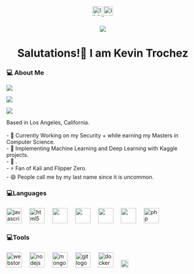 <div align="center">
  <a href="https://www.linkedin.com/in/kmtroche/" target="_blank">
    <img src="https://img.shields.io/static/v1?message=LinkedIn&logo=linkedin&label=&color=0077B5&logoColor=white&labelColor=&style=for-the-badge" height="25" alt="linkedin logo"  />
  </a>
  <a href="https://www.instagram.com/frenchiesxperiments/" target="_blank">
    <img src="https://img.shields.io/static/v1?message=Instagram&logo=instagram&label=&color=E4405F&logoColor=white&labelColor=&style=for-the-badge" height="25" alt="instagram logo"  />
  </a>
</div>

###

<div align="center">
  <img src="https://profile-counter.glitch.me/KMTrochez/count.svg?"  />
</div>

###

<h1 align="center">Salutations!👋 I am Kevin Trochez</h1>

###

<h3 align="left">💻 About Me</h3>

<p align="left"> <img src="https://komarev.com/ghpvc/?username=your-github-username&color=green"/> </p>
<p align="left"> <img src="(https://komarev.com/ghpvc/?username=KMTrochez&style=flat-square?"/> </p>
<p align="left"> <img src="(https://komarev.com/ghpvc/?username=KMTrochez&style=flat-square?"/> </p>


<p align="left">Based in Los Angeles, California.<br>
<br>- 🔭 Currently Working on my Security + while earning my Masters in Computer Science.
<br>- 🌱 Implementing Machine Learning and Deep Learning with Kaggle projects.
<br>- 🤔 .
<br>- ⚡ Fan of Kali and Flipper Zero.
  <br>- 😄 People call me by my last name since it is uncommon.</p>

###

<h3 align="left">💻Languages</h3>

###

<div align="left">
  <img src="https://cdn.jsdelivr.net/gh/devicons/devicon/icons/javascript/javascript-original.svg" height="40" alt="javascript logo"  />
  <img width="12" />
  <img src="https://cdn.jsdelivr.net/gh/devicons/devicon/icons/html5/html5-original.svg" height="40" alt="html5 logo"  />
  <img width="12" />
  <img src="https://cdn.jsdelivr.net/gh/devicons/devicon/icons/css3/css3-original.svg" height="40" />
  <img width="12" />
  <img src="https://cdn.jsdelivr.net/gh/devicons/devicon/icons/python/python-original.svg" height="40" />
  <img width="12" />
  <img src="https://cdn.jsdelivr.net/gh/devicons/devicon/icons/c/c-original.svg" height="40" />
  <img width="12" />
  <img src="https://cdn.jsdelivr.net/gh/devicons/devicon/icons/bootstrap/bootstrap-original.svg" height="40" />
  <img width="12" />
  <img src="https://cdn.jsdelivr.net/gh/devicons/devicon/icons/php/php-original.svg" height="40" alt="php logo"  />
  <img width="12" />
</div>

###

<h3 align="left">💻Tools</h3>

###

<div align="left">
  <img src="https://cdn.jsdelivr.net/gh/devicons/devicon/icons/webstorm/webstorm-original.svg" height="40" alt="webstorm logo"  />
  <img width="12" />
  <img src="https://cdn.jsdelivr.net/gh/devicons/devicon/icons/nodejs/nodejs-original.svg" height="40" alt="nodejs logo"  />
  <img width="12" />
  <img src="https://cdn.jsdelivr.net/gh/devicons/devicon/icons/mongodb/mongodb-original.svg" height="40" alt="mongodb logo"  />
  <img width="12" />
  <img src="https://cdn.jsdelivr.net/gh/devicons/devicon/icons/git/git-original.svg" height="40" alt="git logo"  />
  <img width="12" />
  <img src="https://cdn.jsdelivr.net/gh/devicons/devicon/icons/docker/docker-plain-wordmark.svg" height="40" alt="docker logo"  />
  <img width="12" />
  <img src="https://cdn.jsdelivr.net/gh/devicons/devicon/icons/debian/debian-original.svg" height="20" />
  <img width="12" />
  <img width="12" />
  <img width="12" />
  <img width="12" />
  <img width="12" />
  <img width="12" />
</div>



###


###


###



###




<!--
## Hi there 👋
![](https://komarev.com/ghpvc/?username=KMTrochez&style=flat-square)

**KMTrochez/KMTrochez** is a ✨ _special_ ✨ repository because its `README.md` (this file) appears on your GitHub profile.

Here are some ideas to get you started:

- 🔭 I’m currently working on ...
- 🌱 I’m currently learning ...
- 👯 I’m looking to collaborate on ...
- 🤔 I’m looking for help with ...
- 💬 Ask me about ...
- 📫 How to reach me: ...
- 😄 Pronouns: ...
- ⚡ Fun fact: ...
-->
